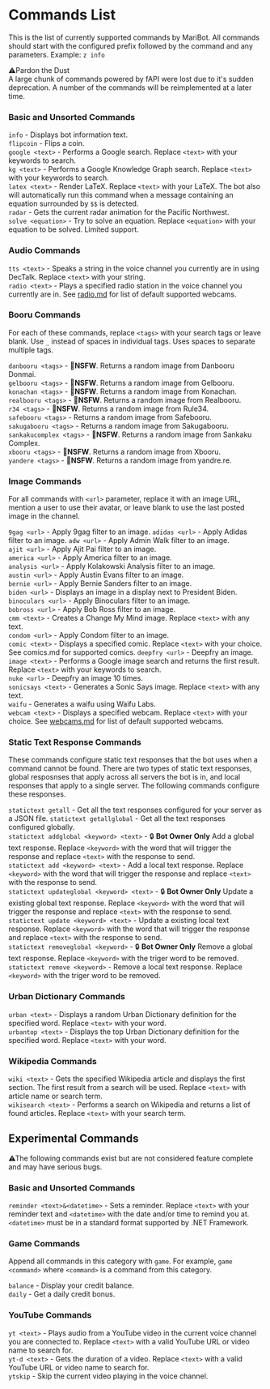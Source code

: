 ﻿# Commands List

This is the list of currently supported commands by MariBot. All commands should start with the configured prefix followed by the command and any parameters. Example: `z info`  

⚠Pardon the Dust  
A large chunk of commands powered by fAPI were lost due to it's sudden deprecation. A number of the commands will be reimplemented at a later time.

### Basic and Unsorted Commands 
`info` - Displays bot information text.  
`flipcoin` - Flips a coin.  
`google <text>` - Performs a Google search. Replace `<text>` with your keywords to search.  
`kg <text>` - Performs a Google Knowledge Graph search. Replace `<text>` with your keywords to search.  
`latex <text>` - Render LaTeX. Replace `<text>` with your LaTeX. The bot also will automatically run this command when a message containing an equation surrounded by `$$` is detected.   
`radar` - Gets the current radar animation for the Pacific Northwest.  
`solve <equation>` - Try to solve an equation. Replace `<equation>` with your equation to be solved. Limited support. 

### Audio Commands
`tts <text>` - Speaks a string in the voice channel you currently are in using DecTalk. Replace `<text>` with your string.  
`radio <text>` - Plays a specified radio station in the voice channel you currently are in. See [radio.md](radio.md) for list of default supported webcams.  

### Booru Commands
For each of these commands, replace `<tags>` with your search tags or leave blank. Use `_` instead of spaces in individual tags. Uses spaces to separate multiple tags. 

`danbooru <tags>` - 🔞**NSFW**. Returns a random image from Danbooru Donmai.  
`gelbooru <tags>` - 🔞**NSFW**. Returns a random image from Gelbooru.  
`konachan <tags>` - 🔞**NSFW**. Returns a random image from Konachan.  
`realbooru <tags>` - 🔞**NSFW**. Returns a random image from Realbooru.  
`r34 <tags>` - 🔞**NSFW**. Returns a random image from Rule34.  
`safebooru <tags>` - Returns a random image from Safebooru.  
`sakugabooru <tags>` - Returns a random image from Sakugabooru.    
`sankakucomplex <tags>` - 🔞**NSFW**. Returns a random image from Sankaku Complex.  
`xbooru <tags>` - 🔞**NSFW**. Returns a random image from Xbooru.  
`yandere <tags>` - 🔞**NSFW**. Returns a random image from yandre.re.  

### Image Commands
For all commands with `<url>` parameter, replace it with an image URL, mention a user to use their avatar, or leave blank to use the last posted image in the channel.    

`9gag <url>` - Apply 9gag filter to an image.
`adidas <url>` - Apply Adidas filter to an image.
`adw <url>` - Apply Admin Walk filter to an image.   
`ajit <url>` - Apply Ajit Pai filter to an image.   
`america <url>` - Apply America filter to an image.   
`analysis <url>` - Apply Kolakowski Analysis filter to an image.   
`austin <url>` - Apply Austin Evans filter to an image.   
`bernie <url>` - Apply Bernie Sanders filter to an image.   
`biden <url>` - Displays an image in a display next to President Biden.   
`binoculars <url>` - Apply Binoculars filter to an image.   
`bobross <url>` - Apply Bob Ross filter to an image.   
`cmm <text>` - Creates a Change My Mind image. Replace `<text>` with any text.  
`condom <url>` - Apply Condom filter to an image.   
`comic <text>` - Displays a specified comic. Replace `<text>` with your choice. See comics.md for supported comics. 
`deepfry <url>` - Deepfry an image.    
`image <text>` - Performs a Google image search and returns the first result. Replace `<text>` with your keywords to search.  
`nuke <url>` - Deepfry an image 10 times.   
`sonicsays <text>` - Generates a Sonic Says image. Replace `<text>` with any text.  
`waifu` - Generates a waifu using Waifu Labs.  
`webcam <text>` - Displays a specified webcam. Replace `<text>` with your choice. See [webcams.md](webcams.md) for list of default supported webcams.  

### Static Text Response Commands
These commands configure static text responses that the bot uses when a command cannot be found. There are two types of static text responses, global resposnses that apply across all servers the bot is in, and local responses that apply to a single server. The following commands configure these responses.  

`statictext getall` - Get all the text responses configured for your server as a JSON file.
`statictext getallglobal` - Get all the text responses configured globally.  
`statictext addglobal <keyword> <text>` - 🔒 **Bot Owner Only** Add a global text response. Replace `<keyword>` with the word that will trigger the response and replace `<text>` with the response to send.  
`statictext add <keyword> <text>` - Add a local text response. Replace `<keyword>` with the word that will trigger the response and replace `<text>` with the response to send.  
`statictext updateglobal <keyword> <text>` - 🔒 **Bot Owner Only** Update a existing global text response. Replace `<keyword>` with the word that will trigger the response and replace `<text>` with the response to send.  
`statictext update <keyword> <text>` - Update a existing local text response. Replace `<keyword>` with the word that will trigger the response and replace `<text>` with the response to send.  
`statictext removeglobal <keyword>` - 🔒 **Bot Owner Only** Remove a global text response. Replace `<keyword>` with the triger word to be removed.  
`statictext remove <keyword>` - Remove a local text response. Replace `<keyword>` with the triger word to be removed.  

### Urban Dictionary Commands
`urban <text>` - Displays a random Urban Dictionary definition for the specified word. Replace `<text>` with your word.  
`urbantop <text>` - Displays the top Urban Dictionary definition for the specified word. Replace `<text>` with your word.  

### Wikipedia Commands
`wiki <text>` - Gets the specified Wikipedia article and displays the first section. The first result from a search will be used. Replace `<text>` with article name or search term.  
`wikisearch <text>` - Performs a search on Wikipedia and returns a list of found articles. Replace `<text>` with your search term.  

## Experimental Commands
⚠The following commands exist but are not considered feature complete and may have serious bugs.

### Basic and Unsorted Commands 
`reminder <text>&<datetime>` - Sets a reminder. Replace `<text>` with your reminder text and `<datetime>` with the date and/or time to remind you at. `<datetime>` must be in a standard format supported by .NET Framework.  

### Game Commands
Append all commands in this category with `game`. For example, `game <command>` where `<command>` is a command from this category.

`balance` - Display your credit balance.  
`daily` - Get a daily credit bonus.  

### YouTube Commands
`yt <text>` - Plays audio from a YouTube video in the current voice channel you are connected to. Replace `<text>` with a valid YouTube URL or video name to search for.  
`yt-d <text>` - Gets the duration of a video. Replace `<text>` with a valid YouTube URL or video name to search for.  
`ytskip` - Skip the current video playing in the voice channel.  

